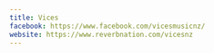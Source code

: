 ```yaml
---
title: Vices
facebook: https://www.facebook.com/vicesmusicnz/
website: https://www.reverbnation.com/vicesnz
---
```

